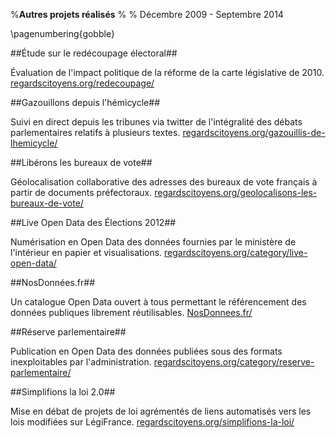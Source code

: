 %**Autres projets réalisés**
% 
% Décembre 2009 - Septembre 2014

\pagenumbering{gobble}

##Étude sur le redécoupage électoral##

Évaluation de l'impact politique de la réforme de la carte législative de 2010. [regardscitoyens.org/redecoupage/](http://www.regardscitoyens.org/redecoupage/)

##Gazouillons depuis l'hémicycle##

Suivi en direct depuis les tribunes via twitter de l'intégralité des débats parlementaires relatifs à plusieurs textes. [regardscitoyens.org/gazouillis-de-lhemicycle/](http://www.regardscitoyens.org/gazouillis-de-lhemicycle/)

##Libérons les bureaux de vote##

Géolocalisation collaborative des adresses des bureaux de vote français à partir de documents préfectoraux. [regardscitoyens.org/geolocalisons-les-bureaux-de-vote/](http://www.regardscitoyens.org/geolocalisons-les-bureaux-de-vote/)

##Live Open Data des Élections 2012##

Numérisation en Open Data des données fournies par le ministère de l'intérieur en papier et visualisations. [regardscitoyens.org/category/live-open-data/](http://www.regardscitoyens.org/category/live-open-data/)

##NosDonnées.fr##

Un catalogue Open Data ouvert à tous permettant le référencement des données publiques librement réutilisables. [NosDonnees.fr/](http://nosdonnees.fr/)

##Réserve parlementaire##

Publication en Open Data des données publiées sous des formats inexploitables par l'administration. [regardscitoyens.org/category/reserve-parlementaire/](http://www.regardscitoyens.org/category/reserve-parlementaire/)

##Simplifions la loi 2.0##

Mise en débat de projets de loi agrémentés de liens automatisés vers les lois modifiées sur LégiFrance. [regardscitoyens.org/simplifions-la-loi/](http://www.regardscitoyens.org/simplifions-la-loi/)

